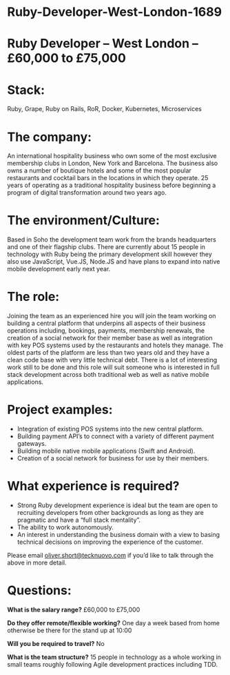 # Ruby-Developer-West-London-1689
# Ruby Developer  – West London – £60,000 to £75,000 
# Stack: 
Ruby, Grape, Ruby on Rails, RoR, Docker, Kubernetes, Microservices

# The company: 
An international hospitality business who own some of the most exclusive membership clubs in London, New York and Barcelona. The business also owns a number of boutique hotels and some of the most popular restaurants and cocktail bars in the locations in which they operate. 25 years of operating as a traditional hospitality business before beginning a program of digital transformation around two years ago. 

# The environment/Culture: 
Based in Soho the development team work from the brands headquarters and one of their flagship clubs. There are currently about 15 people in technology with Ruby being the primary development skill however they also use JavaScript, Vue.JS, Node.JS and have plans to expand into native mobile development early next year. 

# The role: 
Joining the team as an experienced hire you will join the team working on building a central platform that underpins all aspects of their business operations including, bookings, payments, membership renewals, the creation of a social network for their member base as well as integration with key POS systems used by the restaurants and hotels they manage. The oldest parts of the platform are less than two years old and they have a clean code base with very little technical debt. There is a lot of interesting work still to be done and this role will suit someone who is interested in full stack development across both traditional web as well as native mobile applications. 

# Project examples: 

-  Integration of existing POS systems into the new central platform.
-  Building payment API’s to connect with a variety of different payment gateways.
-  Building mobile native mobile applications (Swift and Android).
-  Creation of a social network for business for use by their members.

# What experience is required?

-	Strong Ruby development experience is ideal but the team are open to recruiting developers from other backgrounds as long as they are pragmatic and have a “full stack mentality”. 
-	The ability to work autonomously. 
-	An interest in understanding the business domain with a view to basing technical decisions on improving the experience of the customer. 

Please email oliver.short@tecknuovo.com if you’d like to talk through the above in more detail.

# Questions:
**What is the salary range?**
£60,000 to £75,000

**Do they offer remote/flexible working?**
One day a week based from home otherwise be there for the stand up at 10:00

**Will you be required to travel?** 
No

**What is the team structure?**
15 people in technology as a whole working in small teams roughly following Agile development practices including TDD. 
